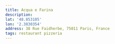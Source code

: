 ```yaml
---
title: Acqua e Farina
description: 
lat: '48.853105'
lon: '2.3830354'
address: 38 Rue Faidherbe, 75011 Paris, France
tags: restaurant pizzeria
---
```

